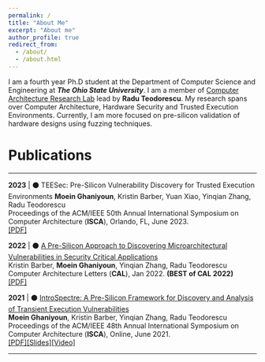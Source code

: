 ```yaml
---
permalink: /
title: "About Me"
excerpt: "About me"
author_profile: true
redirect_from: 
  - /about/
  - /about.html
---
```


I am a fourth year Ph.D student at the Department of Computer Science and Engineering at ***The Ohio State University***. I am a member of [Computer Architecture Research Lab](https://web.cse.ohio-state.edu/~teodorescu.1/arch/index.html) lead by **Radu Teodorescu**. My research spans over Computer Architecture, Hardware Security and Trusted Execution Environments. Currently, I am more focused on pre-silicon validation of hardware designs using fuzzing techniques. 


Publications
======

---
**2023**  |  ⚫ TEESec: Pre-Silicon Vulnerability Discovery for Trusted Execution Environments
**Moein Ghaniyoun**, Kristin Barber, Yuan Xiao, Yinqian Zhang, Radu Teodorescu<br />
Proceedings of the ACM/IEEE 50th Annual International Symposium on Computer Architecture (**ISCA**), Orlando, FL, June 2023.<br />
[[PDF]](https://moeinghaniyoun.github.io/files/TEESec.pdf)

**2022**  |  ⚫ [A Pre-Silicon Approach to Discovering Microarchitectural Vulnerabilities in Security Critical Applications](https://ieeexplore.ieee.org/document/9713708)<br />
Kristin Barber, **Moein Ghaniyoun**, Yinqian Zhang, Radu Teodorescu<br />
Computer Architecture Letters (**CAL**), Jan 2022. **(BEST of CAL 2022)**<br />
[[PDF]](https://ieeexplore.ieee.org/document/9713708)

**2021**  |  ⚫ [IntroSpectre: A Pre-Silicon Framework for Discovery and Analysis of Transient Execution Vulnerabilities](https://moeinghaniyoun.github.io/files/IntroSpectre.pdf)<br />
**Moein Ghaniyoun**, Kristin Barber, Yinqian Zhang, Radu Teodorescu<br />
Proceedings of the ACM/IEEE 48th Annual International Symposium on Computer Architecture (**ISCA**), Online, June 2021.<br />
[[PDF]](https://moeinghaniyoun.github.io/files/IntroSpectre.pdf)[[Slides]](https://moeinghaniyoun.github.io/files/IntroSpectre.ppsx)[[Video]](https://www.youtube.com/watch?v=cEjbz06RCmk)

---


